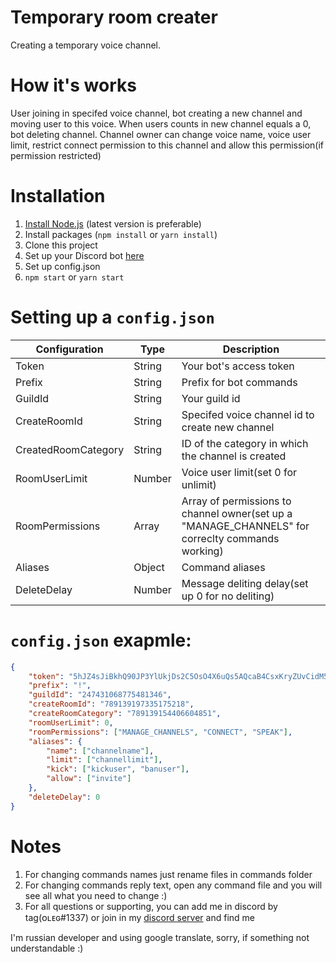 Temporary room creater
================
Creating a temporary voice channel.

# How it's works
User joining in specifed voice channel, bot creating a new channel and moving user to this voice. When users counts in new channel equals a 0, bot deleting channel.
Channel owner can change voice name, voice user limit, restrict connect permission to this channel and allow this permission(if permission restricted)

# Installation

1. [Install Node.js](https://nodejs.org) (latest version is preferable)
2. Install packages (`npm install` or `yarn install`)
3. Clone this project
4. Set up your Discord bot [here](https://discordapp.com/developers)
5. Set up config.json
6. `npm start` or `yarn start`

# Setting up a `config.json`
| Configuration       | Type          | Description                                                                                      |
| ------------------- | ------------- | ------------------------------------------------------------------------------------------------ |
| Token               | String        | Your bot's access token                                                                          |
| Prefix              | String        | Prefix for bot commands                                                                          |
| GuildId             | String        | Your guild id                                                                                    |
| CreateRoomId        | String        | Specifed voice channel id to create new channel                                                  |
| CreatedRoomCategory | String        | ID of the category in which the channel is created                                               |
| RoomUserLimit       | Number        | Voice user limit(set 0 for unlimit)                                                              |
| RoomPermissions     | Array<String> | Array of permissions to channel owner(set up a "MANAGE_CHANNELS" for correclty commands working) |
| Aliases             | Object        | Command aliases                                                                                  |
| DeleteDelay         | Number        | Message deliting delay(set up 0 for no deliting)                                                 |

# `config.json` exapmle: 
```json
{
    "token": "5hJZ4sJiBkhQ90JP3YlUkjDs2C5OsO4X6uQs5AQcaB4CsxKryZUvCidM5ZG",
    "prefix": "!",
    "guildId": "247431068775481346",
    "createRoomId": "789139197335175218",
    "createRoomCategory": "789139154406604851",
    "roomUserLimit": 0,
    "roomPermissions": ["MANAGE_CHANNELS", "CONNECT", "SPEAK"],
    "aliases": {
        "name": ["channelname"],
        "limit": ["channellimit"],
        "kick": ["kickuser", "banuser"],
        "allow": ["invite"]
    },
    "deleteDelay": 0
}
```

# Notes 
1. For changing commands names just rename files in commands folder
2. For changing commands reply text, open any command file and you will see all what you need to change :)
3. For all questions or supporting, you can add me in discord by tag(ᴏʟᴇɢ#1337) or join in my [discord server](https://discord.gg/Nqa8EJp) and find me

I'm russian developer and using google translate, sorry, if something not understandable :)